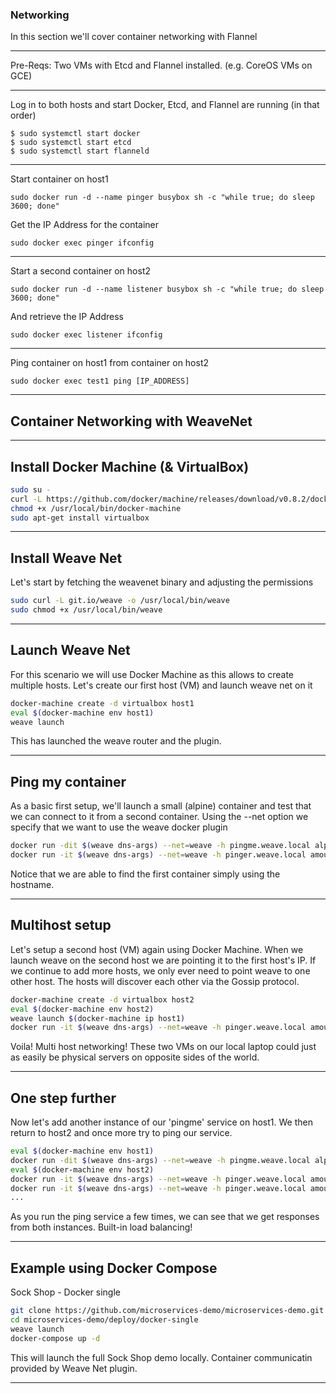 ### Networking

In this section we'll cover container networking with Flannel

----

Pre-Reqs: Two VMs with Etcd and Flannel installed.
(e.g. CoreOS VMs on GCE)

----

Log in to both hosts and start Docker, Etcd, and Flannel are running (in that order)

```
$ sudo systemctl start docker
$ sudo systemctl start etcd
$ sudo systemctl start flanneld
```

----

Start container on host1

`sudo docker run -d --name pinger busybox sh -c "while true; do sleep 3600; done"`

Get the IP Address for the container

`sudo docker exec pinger ifconfig`

----

Start a second container on host2

`sudo docker run -d --name listener busybox sh -c "while true; do sleep 3600; done"`

And retrieve the IP Address

`sudo docker exec listener ifconfig`

----

Ping container on host1 from container on host2


`sudo docker exec test1 ping [IP_ADDRESS]`

----

## Container Networking with WeaveNet

----

## Install Docker Machine (& VirtualBox)
```bash
sudo su -
curl -L https://github.com/docker/machine/releases/download/v0.8.2/docker-machine-`uname -s`-`uname -m` >/usr/local/bin/docker-machine
chmod +x /usr/local/bin/docker-machine
sudo apt-get install virtualbox 
```

----

## Install Weave Net
Let's start by fetching the weavenet binary and adjusting the permissions
```bash
sudo curl -L git.io/weave -o /usr/local/bin/weave
sudo chmod +x /usr/local/bin/weave
```

----

## Launch Weave Net
For this scenario we will use Docker Machine as this allows to create multiple hosts.
Let's create our first host (VM) and launch weave net on it

```bash
docker-machine create -d virtualbox host1
eval $(docker-machine env host1)
weave launch
```

This has launched the weave router and the plugin.

----

## Ping my container
As a basic first setup, we'll launch a small (alpine) container and test that we can connect to it from a second container.
Using the --net option we specify that we want to use the weave docker plugin

```bash
docker run -dit $(weave dns-args) --net=weave -h pingme.weave.local alpine sh
docker run -it $(weave dns-args) --net=weave -h pinger.weave.local amouat/network-utils ping -c 1 pingme
```

Notice that we are able to find the first container simply using the hostname.

----

## Multihost setup
Let's setup a second host (VM) again using Docker Machine.
When we launch weave on the second host we are pointing it to the first host's IP. If we continue to add more hosts, we only ever need to point weave to one other host. The hosts will discover each other via the Gossip protocol.

```bash
docker-machine create -d virtualbox host2
eval $(docker-machine env host2)
weave launch $(docker-machine ip host1)
docker run -it $(weave dns-args) --net=weave -h pinger.weave.local amouat/network-utils ping -c 1 pingme
```

Voila! Multi host networking! These two VMs on our local laptop could just as easily be physical servers on opposite sides of the world.

----

## One step further
Now let's add another instance of our 'pingme' service on host1. We then return to host2 and once more try to ping our service.

```bash
eval $(docker-machine env host1)
docker run -dit $(weave dns-args) --net=weave -h pingme.weave.local alpine sh
eval $(docker-machine env host2)        
docker run -it $(weave dns-args) --net=weave -h pinger.weave.local amouat/network-utils ping -c 1 pingme
docker run -it $(weave dns-args) --net=weave -h pinger.weave.local amouat/network-utils ping -c 1 pingme
...
```
As you run the ping service a few times, we can see that we get responses from both instances. Built-in load balancing!

----


## Example using Docker Compose
Sock Shop - Docker single
```bash
git clone https://github.com/microservices-demo/microservices-demo.git
cd microservices-demo/deploy/docker-single
weave launch
docker-compose up -d
```
This will launch the full Sock Shop demo locally. Container communicatin provided by Weave Net plugin.

----

